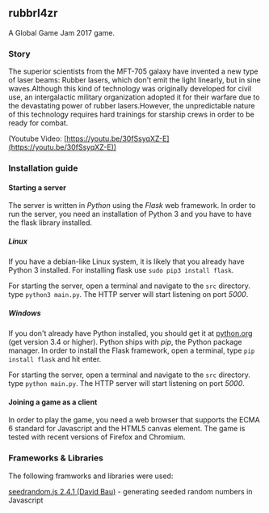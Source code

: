 ## rubbrl4zr

A Global Game Jam 2017 game.

### Story

The superior scientists from the MFT-705 galaxy have invented a new type of laser beams: Rubber lasers, which don't emit the light linearly, but in sine waves.Although this kind of technology was originally developed for civil use, an intergalactic military organization adopted it for their warfare due to the devastating power of rubber lasers.However, the unpredictable nature of this technology requires hard trainings for starship crews in order to be ready for combat.

(Youtube Video: [https://youtu.be/30fSsyqXZ-E](https://youtu.be/30fSsyqXZ-E))

### Installation guide

#### Starting a server

The server is written in *Python* using the *Flask* web framework.
In order to run the server, you need an installation of Python 3 and you
have to have the flask library installed.

##### Linux

If you have a debian-like Linux system, it is likely that you already have
Python 3 installed. For installing flask use ``sudo pip3 install flask``.

For starting the server, open a terminal and navigate to the ``src`` directory.
type ``python3 main.py``. The HTTP server will start listening on port *5000*.

##### Windows

If you don't already have Python installed, you should get it at
[python.org](https://www.python.org/) (get version 3.4 or higher).
Python ships with *pip*, the Python package manager. In order to install
the Flask framework, open a terminal, type ``pip install flask`` and
hit enter.

For starting the server, open a terminal and navigate to the ``src`` directory.
type ``python main.py``. The HTTP server will start listening on port *5000*.

#### Joining a game as a client

In order to play the game, you need a web browser that supports the ECMA 6
standard for Javascript and the HTML5 canvas element.
The game is tested with recent versions of Firefox and Chromium.

### Frameworks & Libraries

The following framworks and libraries were used:

[seedrandom.js 2.4.1 (David Bau)](https://github.com/davidbau/seedrandom) - generating seeded random numbers in Javascript
